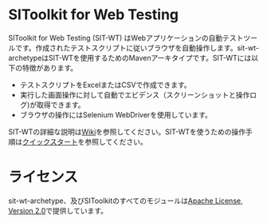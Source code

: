 # SIToolkit for Web Testing

SIToolkit for Web Testing (SIT-WT) はWebアプリケーションの自動テストツールです。作成されたテストスクリプトに従いブラウザを自動操作します。sit-wt-archetypeはSIT-WTを使用するためのMavenアーキタイプです。SIT-WTには以下の特徴があります。

* テストスクリプトをExcelまたはCSVで作成できます。
* 実行した画面操作に対して自動でエビデンス（スクリーンショットと操作ログ)が取得できます。
* ブラウザの操作にはSelenium WebDriverを使用しています。

SIT-WTの詳細な説明は[Wiki](https://github.com/sitoolkit/sit-wt-archetype/wiki)を参照してください。SIT-WTを使うための操作手順は[クイックスタート](https://github.com/sitoolkit/sit-wt-archetype/wiki/クイックスタート)を参照してください。

# ライセンス

sit-wt-archetype、及びSIToolkitのすべてのモジュールは[Apache License, Version 2.0](http://www.apache.org/licenses/LICENSE-2.0)で提供しています。
